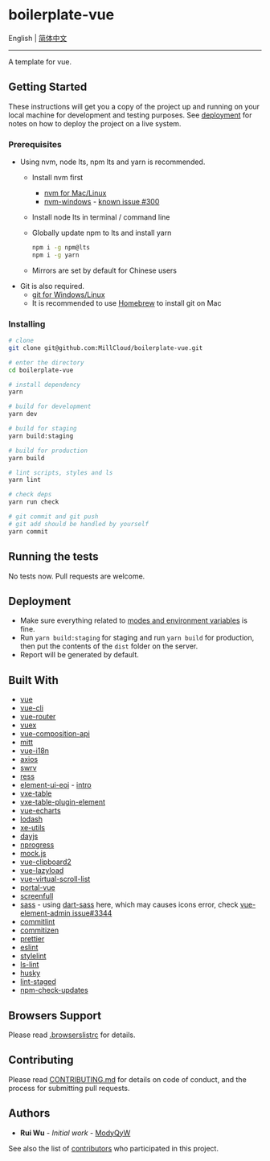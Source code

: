 # boilerplate-vue

English | [简体中文](./README.zh-Hans.md)

---

A template for vue.

## Getting Started

These instructions will get you a copy of the project up and running on your local machine for development and testing purposes. See [deployment](#deployment) for notes on how to deploy the project on a live system.

### Prerequisites

- Using nvm, node lts, npm lts and yarn is recommended.
  - Install nvm first
    - [nvm for Mac/Linux](https://github.com/nvm-sh/nvm#readme)
    - [nvm-windows](https://github.com/coreybutler/nvm-windows#readme) - [known issue #300](https://github.com/coreybutler/nvm-windows/issues/300)
  - Install node lts in terminal / command line
  - Globally update npm to lts and install yarn

    ```sh
    npm i -g npm@lts
    npm i -g yarn
    ```

  - Mirrors are set by default for Chinese users
- Git is also required.
  - [git for Windows/Linux](https://git-scm.com/downloads)
  - It is recommended to use [Homebrew](https://brew.sh/) to install git on Mac

### Installing

```sh
# clone
git clone git@github.com:MillCloud/boilerplate-vue.git

# enter the directory
cd boilerplate-vue

# install dependency
yarn

# build for development
yarn dev

# build for staging
yarn build:staging

# build for production
yarn build

# lint scripts, styles and ls
yarn lint

# check deps
yarn run check

# git commit and git push
# git add should be handled by yourself
yarn commit
```

## Running the tests

No tests now. Pull requests are welcome.

## Deployment

- Make sure everything related to [modes and environment variables](https://cli.vuejs.org/guide/mode-and-env.html) is fine.
- Run `yarn build:staging` for staging and run `yarn build` for production, then put the contents of the `dist` folder on the server.
- Report will be generated by default.

## Built With

- [vue](https://vuejs.org)
- [vue-cli](https://cli.vuejs.org/)
- [vue-router](https://router.vuejs.org/)
- [vuex](https://vuex.vuejs.org/)
- [vue-composition-api](https://composition-api.vuejs.org/)
- [mitt](https://github.com/developit/mitt#readme)
- [vue-i18n](https://kazupon.github.io/vue-i18n/)
- [axios](https://github.com/axios/axios#readme)
- [swrv](https://github.com/Kong/swrv#readme)
- [ress](https://ress-css.surge.sh/)
- [element-ui-eoi](https://github.com/EOITek/element) - [intro](https://github.com/ElemeFE/element/pull/19081)
- [vxe-table](https://github.com/x-extends/vxe-table#readme)
- [vxe-table-plugin-element](https://github.com/x-extends/vxe-table-plugin-element#readme)
- [vue-echarts](https://github.com/ecomfe/vue-echarts#readme)
- [lodash](https://lodash.com/)
- [xe-utils](https://github.com/x-extends/xe-utils#readme)
- [dayjs](https://day.js.org)
- [nprogress](https://ricostacruz.com/nprogress/)
- [mock.js](http://mockjs.com/)
- [vue-clipboard2](https://vue-clipboard2.inndy.tw/)
- [vue-lazyload](https://github.com/hilongjw/vue-lazyload#readme)
- [vue-virtual-scroll-list](https://github.com/tangbc/vue-virtual-scroll-list#readme)
- [portal-vue](https://portal-vue.linusb.org/)
- [screenfull](https://github.com/sindresorhus/screenfull.js/#readme)
- [sass](https://sass-lang.com/) - using [dart-sass](https://sass-lang.com/dart-sass) here, which may causes icons error, check [vue-element-admin issue#3344](https://github.com/PanJiaChen/vue-element-admin/issues/3344)
- [commitlint](https://commitlint.js.org/)
- [commitizen](http://commitizen.github.io/cz-cli/)
- [prettier](https://prettier.io/)
- [eslint](https://eslint.org/)
- [stylelint](https://stylelint.io/)
- [ls-lint](https://ls-lint.org/)
- [husky](https://github.com/typicode/husky#readme)
- [lint-staged](https://github.com/okonet/lint-staged#readme)
- [npm-check-updates](https://github.com/raineorshine/npm-check-updates#readme)

## Browsers Support

Please read [.browserslistrc](./.browserslistrc) for details.

## Contributing

Please read [CONTRIBUTING.md](./CONTRIBUTING.md) for details on code of conduct, and the process for submitting pull requests.

## Authors

- **Rui Wu** - *Initial work* - [ModyQyW](https://github.com/ModyQyW)

See also the list of [contributors](https://github.com/MillCloud/boilerplate-vue/contributors) who participated in this project.
